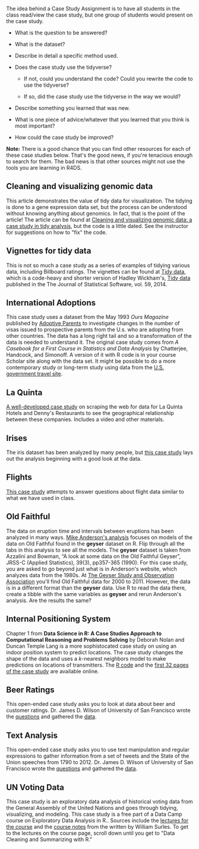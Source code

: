 The idea behind a Case Study Assignment is to have all students in the class read/view the
case study, but one group of students would present on the case study.

- What is the question to be answered?

- What is the dataset?

- Describe in detail a specific method used.

- Does the case study use the tidyverse?

    - If not, could you understand the code?  Could you rewrite the code to use the tidyverse?
    
    - If so, did the case study use the tidyverse in the way we would?

- Describe something you learned that was new.

- What is one piece of advice/whatever that you learned that you think is most important?

- How could the case study be improved?

**Note:** There is a good chance that you can find other resources for each of these case studies below.  That's the good news, if you're tenacious enough to search for them.  The bad news is that other sources might not use the tools you are learning in R4DS.

## Cleaning and visualizing genomic data

This article demonstrates the value of tidy data for visualization.  The tidying is done to a gene expression data set, but the process can be understood without knowing anything about genomics.  In fact, that is the point of the article! The article can be found at [Cleaning and visualizing genomic data: a case study in tidy analysis](http://varianceexplained.org/r/tidy-genomics/), but the code is a little dated.  See the instructor for suggestions on how to "fix" the code.

## Vignettes for tidy data

This is not so much a case study as a series of examples of tidying various data, including Billboard ratings.
The vignettes can be found at [Tidy data](https://cran.r-project.org/web/packages/tidyr/vignettes/tidy-data.html), which is a code-heavy and shorter version of Hadley Wickham's, [Tidy data](http://vita.had.co.nz/papers/tidy-data.html) published in the The Journal of Statistical Software, vol. 59, 2014.

## International Adoptions

This case study uses a dataset from the May 1993 *Ours Magazine* published by [Adoptive Parents](https://www.adoptivefamilies.com/)
to investigate changes in the
number of visas issued to prospective parents from the U.s. who are adopting from other countries.  The data has a long right 
tail and so a transformation of the data is needed to understand it.  The original case study comes from 
*A Casebook for a First Course in Statistics and Data Analysis* by Chatterjee, Handcock, and Simonoff.  A version of it with
R code is in your course Scholar site along with the data set.  It might be possible to do a more contemporary study or long-term
study using data from the [U.S. government travel site](https://travel.state.gov/content/travel/en/Intercountry-Adoption/adopt_ref/adoption-statistics.html.).

## La Quinta

[A well-developed case study](https://www.rstudio.com/resources/webinars/data-science-case-study/)
on scraping the web for data for La Quinta Hotels 
and Denny's Restaurants to see the geographical relationship between these companies. 
Includes a video and other materials.


## Irises

The iris dataset  has been analyzed by many people, but 
[this case study](https://github.com/rhiever/Data-Analysis-and-Machine-Learning-Projects/blob/master/example-data-science-notebook/Example%20Machine%20Learning%20Notebook.ipynb) lays out
the analysis beginning with a good look at the data.


## Flights

[This case study](https://www.r-bloggers.com/a-data-science-case-study-in-r/) attempts to answer questions about flight data similar to what we have used in class.

## Old Faithful

The data on eruption time and intervals between eruptions has been analyzed in many ways.  [Mike Anderson's analysis](http://faculty.business.utsa.edu/manderso/R-examples/Geyser/Geyser.html) focuses on models of the data on Old Faithful found in the **geyser** dataset on R.  Flip through all the tabs in this analysis to see all the models.  The **geyser** dataset is taken from Azzalini and Bowman, “A look at some data on the Old Faithful Geyser”, JRSS-C (Applied Statistics), 39(3), pp357-365 (1990).  For this case study, you are asked to go beyond just what is in Anderson's website, which analyzes data from the 1980s.  At [The Geyser Study and Observation Association](http://www.geyserstudy.org/geyser.aspx?pGeyserNo=OLDFAITHFUL)  you'll find Old Faithful data for 2000 to 2011.  However, the data is in a different format than the **geyser** data.  Use R to read the data there, create a tibble with the same variables as **geyser** and rerun Anderson's analysis.  Are the results the same?


## Internal Positioning System

Chapter 1 from **Data Science in R: A Case Studies Approach
to Computational Reasoning and Problems Solving** by Deborah Nolan and Duncan Temple Lang is a more sophistocated case study on using an indoor position system to predict locations.  The case study changes the shape of the data and uses a *k*-nearest neighbors model to make predictions on locations of transmitters.  The [R code](http://rdatasciencecases.org/GeoLoc/code.R) and the [first 32 pages of the case study](https://books.google.com/books?id=A5O9BwAAQBAJ&printsec=frontcover&source=gbs_ge_summary_r&cad=0#v=onepage&q&f=false) are available online. 

## Beer Ratings

This open-ended case study asks you to look at data about beer and customer ratings.  Dr. James D. Wilson of University
of San Francisco wrote the [questions](https://github.com/murphywaggoner/Intro-Data-Science/blob/master/Code_Demonstrations/Case%20Study%201/Beer_Analysis.pdf) and gathered the [data](https://github.com/murphywaggoner/Intro-Data-Science/blob/master/Code_Demonstrations/Case%20Study%201/beer.data.RData).

## Text Analysis

This open-ended case study asks you to use text manipulation and regular expressions to gather information from a set of 
tweets and the State of the Union speeches from 1790 to 2012.  Dr. James D. Wilson of University
of San Francisco wrote the [questions](https://github.com/murphywaggoner/Intro-Data-Science/blob/master/Code_Demonstrations/Case%20Study%202/CaseStudy2.pdf) and gathered the [data](https://github.com/murphywaggoner/Intro-Data-Science/tree/master/Data).

## UN Voting Data

This case study is an exploratory data analysis of historical voting data from the General Assembly of the United Nations and goes through tidying, visualizing, and modeling.  This case study is a free part of a Data Camp course on Exploratory Data Analysis in R..  Sources include the [lectures for the course](https://www.datacamp.com/courses/exploratory-data-analysis-in-r-case-study) and the [course notes](https://rpubs.com/williamsurles/299664) from the  written by William Surles. To get to the lectures on the course page, scroll down until you get to "Data Cleaning and Summarizing with R." 

